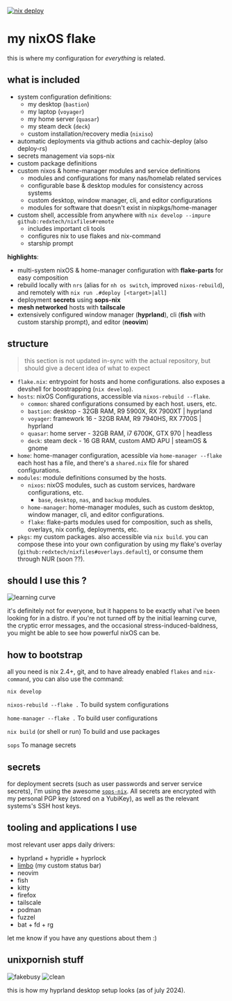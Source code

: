 [![nix deploy](https://github.com/redxtech/nixfiles/actions/workflows/cachix-deploy.yaml/badge.svg)](https://github.com/redxtech/nixfiles/actions/workflows/cachix-deploy.yaml)

# my nixOS flake

this is where my configuration for *everything* is related.

## what is included

- system configuration definitions:
  - my desktop (`bastion`)
  - my laptop (`voyager`)
  - my home server (`quasar`)
  - my steam deck (`deck`)
  - custom installation/recovery media (`nixiso`)
- automatic deployments via github actions and cachix-deploy (also deploy-rs)
- secrets management via sops-nix
- custom package definitions
- custom nixos & home-manager modules and service definitions
  - modules and configurations for many nas/homelab related services
  - configurable base & desktop modules for consistency across systems
  - custom desktop, window manager, cli, and editor configurations
  - modules for software that doesn't exist in nixpkgs/home-manager
- custom shell, accessible from anywhere with `nix develop --impure github:redxtech/nixfiles#remote`
  - includes important cli tools
  - configures nix to use flakes and nix-command
  - starship prompt

**highlights**:

- multi-system nixOS & home-manager configuration with **flake-parts** for easy composition
- rebuild locally with `nrs` (alias for `nh os switch`, improved `nixos-rebuild`),
  and remotely with `nix run .#deploy [<target>|all]`
- deployment **secrets** using **sops-nix**
- **mesh networked** hosts with **tailscale**
- extensively configured window manager (**hyprland**), cli (**fish** with custom starship prompt), and editor (**neovim**)

## structure

> this section is not updated in-sync with the actual repository, but should give a decent idea of what to expect

- `flake.nix`: entrypoint for hosts and home configurations. also exposes a
  devshell for boostrapping (`nix develop`).
- `hosts`: nixOS Configurations, accessible via `nixos-rebuild --flake`.
  - `common`: shared configurations consumed by each host. users, etc.
  - `bastion`: desktop - 32GB RAM, R9 5900X, RX 7900XT | hyprland
  - `voyager`: framework 16 - 32GB RAM, R9 7940HS, RX 7700S | hyprland
  - `quasar`: home server - 32GB RAM, i7 6700K, GTX 970 | headless
  - `deck`: steam deck - 16 GB RAM, custom AMD APU | steamOS & gnome
- `home`: home-manager configuration, acessible via `home-manager --flake`
  each host has a file, and there's a `shared.nix` file for shared configurations.
- `modules`: module definitions consumed by the hosts.
  - `nixos`: nixOS modules, such as custom services, hardware configurations, etc.
    - `base`, `desktop`, `nas`, and `backup` modules.
  - `home-manager`: home-manager modules, such as custom desktop, window manager, cli, and editor configurations.
  - `flake`: flake-parts modules used for composition, such as shells, overlays, nix config, deployments, etc.
- `pkgs`: my custom packages. also accessible via `nix build`. you can compose
  these into your own configuration by using my flake's overlay (`github:redxtech/nixfiles#overlays.default`), or consume them through NUR (soon ??).

## should I use this ?

![learning curve](https://i.imgur.com/vtaE76k.png)

it's definitely not for everyone, but it happens to be exactly what i've been looking for in a distro.
if you're not turned off by the initial learning curve, the cryptic error messages,
and the occasional stress-induced-baldness, you might be able to see how powerful nixOS can be.

## how to bootstrap

all you need is nix 2.4+, git, and to have already enabled `flakes` and
`nix-command`, you can also use the command:

```
nix develop
```

`nixos-rebuild --flake .` To build system configurations

`home-manager --flake .` To build user configurations

`nix build` (or shell or run) To build and use packages

`sops` To manage secrets

## secrets

for deployment secrets (such as user passwords and server service secrets), I'm
using the awesome [`sops-nix`](https://github.com/Mic92/sops-nix). All secrets
are encrypted with my personal PGP key (stored on a YubiKey), as well as the
relevant systems's SSH host keys.

## tooling and applications I use

most relevant user apps daily drivers:

- hyprland + hypridle + hyprlock
- [limbo](https://github.com/co-conspirators/limbo) (my custom status bar)
- neovim
- fish
- kitty
- firefox
- tailscale
- podman
- fuzzel
- bat + fd + rg

let me know if you have any questions about them :)

## unixpornish stuff

![fakebusy](https://i.imgur.com/cJzEZJE.png)
![clean](https://i.imgur.com/j2cjXrs.jpeg)

this is how my hyprland desktop setup looks (as of july 2024).
